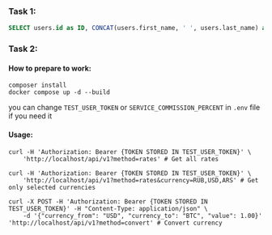 ### Task 1:
```sql
SELECT users.id as ID, CONCAT(users.first_name, ' ', users.last_name) as Name, books.author as Author, GROUP_CONCAT(books.name) as Books FROM users JOIN user_books ON user_books.user_id = users.id JOIN books ON books.id = user_books.book_id WHERE (YEAR(CURRENT_DATE) - YEAR(users.birthday)) BETWEEN 7 AND 17 GROUP BY books.author, users.id HAVING COUNT(books.id) = 2 AND COUNT(DISTINCT(books.author)) = 1;
```

### Task 2:
#### How to prepare to work:
```shell
composer install
docker compose up -d --build
```
you can change `TEST_USER_TOKEN` or `SERVICE_COMMISSION_PERCENT` in `.env` file if you need it

#### Usage:
```shell
curl -H 'Authorization: Bearer {TOKEN STORED IN TEST_USER_TOKEN}' \
    'http://localhost/api/v1?method=rates' # Get all rates
```
```shell
curl -H 'Authorization: Bearer {TOKEN STORED IN TEST_USER_TOKEN}' \
    'http://localhost/api/v1?method=rates&currency=RUB,USD,ARS' # Get only selected currencies
```
```shell
curl -X POST -H 'Authorization: Bearer {TOKEN STORED IN TEST_USER_TOKEN}' -H "Content-Type: application/json" \
    -d '{"currency_from": "USD", "currency_to": "BTC", "value": 1.00}' 'http://localhost/api/v1?method=convert' # Convert currency
```
